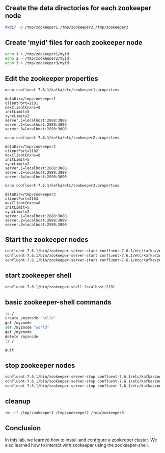 ## Create the data directories for each zookeeper node

```bash
mkdir -p /tmp/zookeeper1 /tmp/zookeeper2 /tmp/zookeeper3
```

## Create 'myid' files for each zookeeper node

```bash
echo 1 > /tmp/zookeeper1/myid
echo 2 > /tmp/zookeeper2/myid
echo 3 > /tmp/zookeeper3/myid
```

## Edit the zookeeper properties

```bash
nano confluent-7.6.1/kafka/etc/zookeeper1.properties
```

```properties
dataDir=/tmp/zookeeper1
clientPort=2181
maxClientCnxns=0
initLimit=5
syncLimit=2
server.1=localhost:2888:3888
server.2=localhost:2889:3889
server.3=localhost:2890:3890
```

```bash
nano confluent-7.6.1/kafka/etc/zookeeper2.properties
```

```properties
dataDir=/tmp/zookeeper2
clientPort=2182
maxClientCnxns=0
initLimit=5
syncLimit=2
server.1=localhost:2888:3888
server.2=localhost:2889:3889
server.3=localhost:2890:3890
```

```bash
nano confluent-7.6.1/kafka/etc/zookeeper3.properties
```

```properties
dataDir=/tmp/zookeeper3
clientPort=2183
maxClientCnxns=0
initLimit=5
syncLimit=2
server.1=localhost:2888:3888
server.2=localhost:2889:3889
server.3=localhost:2890:3890
```

## Start the zookeeper nodes

```bash
confluent-7.6.1/bin/zookeeper-server-start confluent-7.6.1/etc/kafka/zookeeper1.properties
confluent-7.6.1/bin/zookeeper-server-start confluent-7.6.1/etc/kafka/zookeeper2.properties
confluent-7.6.1/bin/zookeeper-server-start confluent-7.6.1/etc/kafka/zookeeper3.properties
```

## start zookeeper shell

```bash
confluent-7.6.1/bin/zookeeper-shell localhost:2181
```

## basic zookeeper-shell commands

```bash
ls /
create /myznode "hello"
get /myznode
set /myznode "world"
get /myznode
delete /myznode
ls /
```

```bash
quit
```

## stop zookeeper nodes

```bash
confluent-7.6.1/bin/zookeeper-server-stop confluent-7.6.1/etc/kafka/zookeeper1.properties
confluent-7.6.1/bin/zookeeper-server-stop confluent-7.6.1/etc/kafka/zookeeper2.properties
confluent-7.6.1/bin/zookeeper-server-stop confluent-7.6.1/etc/kafka/zookeeper3.properties
```

## cleanup

```bash
rm -rf /tmp/zookeeper1 /tmp/zookeeper2 /tmp/zookeeper3
```

## Conclusion

In this lab, we learned how to install and configure a zookeeper cluster. We also learned how to interact with zookeeper using the zookeeper-shell.
